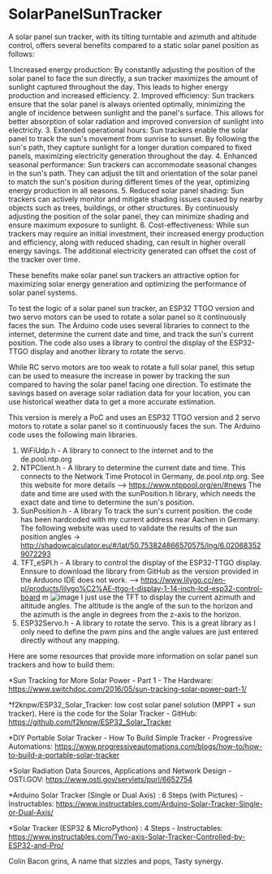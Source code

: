 # SolarPanelSunTracker
A solar panel sun tracker, with its tilting turntable and azimuth and altitude control, offers several benefits compared to a static solar panel position as follows:

1.Increased energy production: By constantly adjusting the position of the solar panel to face the sun directly, a sun tracker maximizes the amount of sunlight captured throughout the day. This leads to higher energy production and increased efficiency.
2. Improved efficiency: Sun trackers ensure that the solar panel is always oriented optimally, minimizing the angle of incidence between sunlight and the panel's surface. This allows for better absorption of solar radiation and improved conversion of sunlight into electricity.
3. Extended operational hours: Sun trackers enable the solar panel to track the sun's movement from sunrise to sunset. By following the sun's path, they capture sunlight for a longer duration compared to fixed panels, maximizing electricity generation throughout the day.
4. Enhanced seasonal performance: Sun trackers can accommodate seasonal changes in the sun's path. They can adjust the tilt and orientation of the solar panel to match the sun's position during different times of the year, optimizing energy production in all seasons.
5. Reduced solar panel shading: Sun trackers can actively monitor and mitigate shading issues caused by nearby objects such as trees, buildings, or other structures. By continuously adjusting the position of the solar panel, they can minimize shading and ensure maximum exposure to sunlight.
6. Cost-effectiveness: While sun trackers may require an initial investment, their increased energy production and efficiency, along with reduced shading, can result in higher overall energy savings. The additional electricity generated can offset the cost of the tracker over time.

These benefits make solar panel sun trackers an attractive option for maximizing solar energy generation and optimizing the performance of solar panel systems.


To test the logic of a solar panel sun tracker, an ESP32 TTGO version and two servo motors can be used to rotate a solar panel so it continuously faces the sun. The Arduino code uses several libraries to connect to the internet, determine the current date and time, and track the sun's current position. The code also uses a library to control the display of the ESP32-TTGO display and another library to rotate the servo.

While RC servo motors are too weak to rotate a full solar panel, this setup can be used to measure the increase in power by tracking the sun compared to having the solar panel facing one direction. To estimate the savings based on average solar radiation data for your location, you can use historical weather data to get a more accurate estimation.

This version is merely a PoC and uses an ESP32 TTGO  version and 2 servo motors to rotate a solar panel so it continuously faces the sun. The Arduino code uses the following main libraries. 
1. WiFiUdp.h - A library to connect to the internet and to the de.pool.ntp.org 
2. NTPClient.h - A library to determine the current date and time. This connects to the Network Time Protocol in Germany, de.pool.ntp.org. See this website for more details --> https://www.ntppool.org/en/#news  The date and time are used with the sunPosition.h library, which needs the exact date and time to determine the sun's position. 
3. SunPosition.h - A library To track the sun's current position. the code has been hardcoded with my current address near Aachen in Germany. The following website was used to validate the results of the sun position angles -> http://shadowcalculator.eu/#/lat/50.753824866570575/lng/6.020683529072293 
4. TFT_eSPI.h - A library to control the display of the ESP32-TTGO display. Ennsure to download the library from GitHub as the version provided in the Arduono IDE does not work. --> https://www.lilygo.cc/en-pl/products/lilygo%C2%AE-ttgo-t-display-1-14-inch-lcd-esp32-control-board m  ![image](https://github.com/thebacons/SolarPanelSunTracker/assets/77930793/a84007d6-6866-4f6d-b1e5-2f3624c783e1)
 I just use the TFT to display the current azimuth and altitude angles. The altitude is the angle of the sun to the horizon and the azimuth is the angle in degrees from the z-axis to the horizon.
5. ESP32Servo.h - A library to rotate the servo. This is a great library as I only need to define the pwm pins and the angle values are just entered directly without any mapping.  


Here are some resources that provide more information on solar panel sun trackers and how to build them:

*Sun Tracking for More Solar Power - Part 1 - The Hardware: https://www.switchdoc.com/2016/05/sun-tracking-solar-power-part-1/

*f2knpw/ESP32_Solar_Tracker: low cost solar panel solution (MPPT + sun tracker). Here is the code for the Solar Tracker - GitHub: https://github.com/f2knpw/ESP32_Solar_Tracker

*DIY Portable Solar Tracker - How To Build Simple Tracker - Progressive Automations: https://www.progressiveautomations.com/blogs/how-to/how-to-build-a-portable-solar-tracker

*Solar Radiation Data Sources, Applications and Network Design - OSTI.GOV: https://www.osti.gov/servlets/purl/6652754

*Arduino Solar Tracker (Single or Dual Axis) : 6 Steps (with Pictures) - Instructables: https://www.instructables.com/Arduino-Solar-Tracker-Single-or-Dual-Axis/

*Solar Tracker (ESP32 & MicroPython) : 4 Steps - Instructables: https://www.instructables.com/Two-axis-Solar-Tracker-Controlled-by-ESP32-and-Pro/


Colin Bacon grins,
A name that sizzles and pops,
Tasty synergy.
